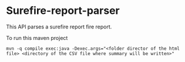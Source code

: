 # Surefire-report-parser
This API parses a surefire report fire report.

To run this maven project
```
mvn -q compile exec:java -Dexec.args="<folder director of the html file> <directory of the CSV file where summary will be written>"
```

